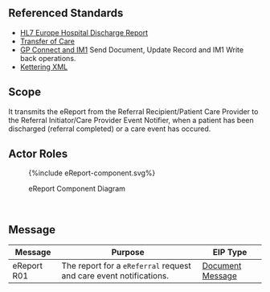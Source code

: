 ## Referenced Standards

- [HL7 Europe Hospital Discharge Report](https://build.fhir.org/ig/hl7-eu/hdr/index.html)
- [Transfer of Care](https://digital.nhs.uk/services/transfer-of-care-initiative)
- [GP Connect and IM1](https://digital.nhs.uk/services/gp-connect) Send Document, Update Record and IM1 Write back operations.
- [Kettering XML](kettering.html)

## Scope

It transmits the eReport from the Referral Recipient/Patient Care Provider to the Referral Initiator/Care Provider Event Notifier, when a patient has been discharged (referral completed) or a care event has occured.

## Actor Roles

<figure>
{%include eReport-component.svg%}
<p id="fX.X.X.X-X" class="figureTitle">eReport Component Diagram</p>
</figure>
<br clear="all">

## Message

| Message     | Purpose                                                            | EIP Type                                                                                                 |
|-------------|--------------------------------------------------------------------|----------------------------------------------------------------------------------------------------------|
| eReport R01 | The report for a `eReferral` request and care event notifications. | [Document Message](https://www.enterpriseintegrationpatterns.com/patterns/messaging/DocumentMessage.html) |
